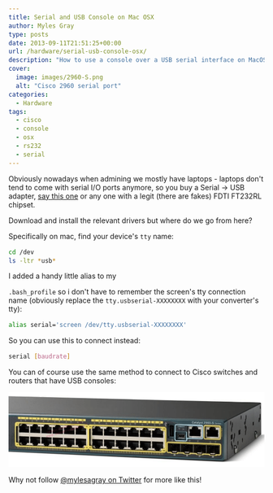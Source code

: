 ```yaml
---
title: Serial and USB Console on Mac OSX
author: Myles Gray
type: posts
date: 2013-09-11T21:51:25+00:00
url: /hardware/serial-usb-console-osx/
description: "How to use a console over a USB serial interface on MacOS"
cover:
  image: images/2960-S.png
  alt: "Cisco 2960 serial port"
categories:
  - Hardware
tags:
  - cisco
  - console
  - osx
  - rs232
  - serial
---
```


Obviously nowadays when admining we mostly have laptops - laptops don't tend to come with serial I/O ports anymore, so you buy a Serial -> USB adapter, [say this one][1] or any one with a legit (there are fakes) FDTI FT232RL chipset.

Download and install the relevant drivers but where do we go from here?

Specifically on mac, find your device's `tty` name:

```bash
cd /dev
ls -ltr *usb*
```

I added a handy little alias to my

`.bash_profile` so i don't have to remember the screen's tty connection name (obviously replace the `tty.usbserial-XXXXXXXX` with your converter's tty):

```bash
alias serial='screen /dev/tty.usbserial-XXXXXXXX'
```

So you can use this to connect instead:

```bash
serial [baudrate]
```

You can of course use the same method to connect to Cisco switches and routers that have USB consoles:

![Cisco USB Console][2]

Why not follow [@mylesagray on Twitter][3] for more like this!

 [1]: https://www.startech.com/en-gb/cards-adapters/icusb2321f
 [2]: images/2960-S.png
 [3]: https://twitter.com/mylesagray